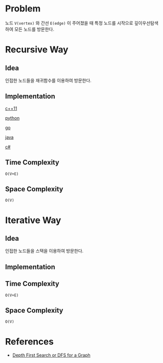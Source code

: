 # Problem

노드 `V(vertex)` 와 간선 `E(edge)` 이 주어졌을 때 특정 노드를 시작으로 깊이우선탐색하여 모든 노드를 방문한다.

# Recursive Way

## Idea

인접한 노드들을 재귀함수를 이용하여 방문한다.

## Implementation

[c++11](a.cpp)

[python](a.py)

[go](a.go)

[java](java/A.java)

[c#](cs/a.cs)

## Time Complexity

```
O(V+E)
```

## Space Complexity

```
O(V)
```

# Iterative Way

## Idea

인접한 노드들을 스택을 이용하여 방문한다.

## Implementation

## Time Complexity

```
O(V+E)
```

## Space Complexity

```
O(V)
```

# References

* [Depth First Search or DFS for a Graph](https://www.geeksforgeeks.org/depth-first-search-or-dfs-for-a-graph/)